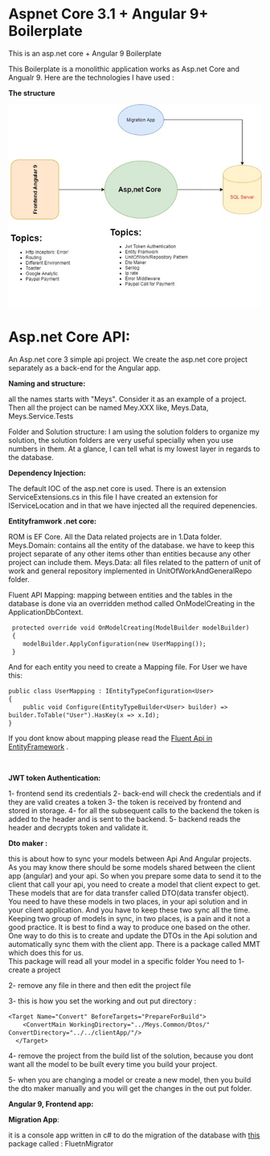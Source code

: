 # Aspnet Core 3.1 + Angular 9+ Boilerplate
This is an asp.net core + Angular 9 Boilerplate 


This Boilerplate is a monolithic application works as Asp.net Core and Angualr 9. Here are the technologies I have used : 


**The structure** 

![General View](diagram.jpg)

# **Asp.net Core API:**

An Asp.net core 3 simple api project. We create the asp.net core project separately as a back-end for the Angular app. 

**Naming and structure:** 

all the names starts with "Meys". Consider it as an example of a project. Then all the project can be named Mey.XXX like, 	Meys.Data, Meys.Service.Tests

Folder and Solution structure: 
I am using the solution folders to organize my solution, the solution folders are very useful specially when you use numbers in them. At a glance, I can tell what is my lowest layer in regards to the database. 



**Dependency Injection:** 

The default IOC of the asp.net core is used. There is an extension ServiceExtensions.cs in this file I have created an extension for IServiceLocation and in that we have injected all the required depenencies. 

**Entityframwork .net core:** 

ROM is EF Core. All the Data related projects are in 1.Data folder. 
Meys.Domain: contains all the entity of the database. we have to keep this project separate of any other items other than entities because any other project can include them. 
Meys.Data: all files related to the pattern of unit of work and general repository implemented in UnitOfWorkAndGeneralRepo folder. 

Fluent API Mapping: mapping between entities and the tables in the database is done via an overridden  method called OnModelCreating in the ApplicationDbContext. 

     protected override void OnModelCreating(ModelBuilder modelBuilder)
     {
	    modelBuilder.ApplyConfiguration(new UserMapping()); 
     }
And for each entity you need to create a Mapping file. For User we have this: 

    public class UserMapping : IEntityTypeConfiguration<User>
    {
        public void Configure(EntityTypeBuilder<User> builder) => builder.ToTable("User").HasKey(x => x.Id);        
    }

If you dont know about mapping please read the [Fluent Api in EntityFramework](https://www.entityframeworktutorial.net/efcore/fluent-api-in-entity-framework-core.aspx) . 

<br>

**JWT token Authentication:** 

1- frontend send its credentials 
2- back-end will check the credentials and if they are valid creates a token
3- the token is received by frontend and stored in storage. 
4- for all the subsequent calls to the backend the token is added to the header and is sent to the backend. 
5- backend reads the header and decrypts  token and validate it. 


**Dto maker :**

this is about how to sync  your models between Api  And Angular projects.  
As you may know there should be some models shared between the client app (angular) and your api. So when you prepare some data to send it to the client that call your api, you need to create a model that client expect to get. These models that are for data transfer called DTO(data transfer object). 
You need to have these models in two places, in your api solution and in your client application. And you have to keep these two sync all the time. Keeping two group of models in sync, in two places, is a pain and it not a good practice. It is best to find a way to produce one based on the other. One way to do this is to create and update the DTOs in the Api solution and automatically sync them with the client app. There is a package called MMT which does this for us.  
This package will read all your model in a specific folder 
You need to 
1- create a project 

2- remove any file in there and then edit the project file 

3- this is how you set the working and out put directory : 


    <Target Name="Convert" BeforeTargets="PrepareForBuild">
        <ConvertMain WorkingDirectory="../Meys.Common/Dtos/" ConvertDirectory="../../clientApp/"/>
      </Target>
      
4- remove the project from the build list of the solution, because you dont want all the model to be built every time you build your project. 

5- when you are changing a model or create a new model, then you build the dto maker manually and you will get the changes in the out put folder. 



**Angular 9,  Frontend app:**


**Migration App**: 

it is a console app written in c# to do the migration of the database with [this](https://fluentmigrator.github.io/articles/intro.html) package called : FluetnMigrator




